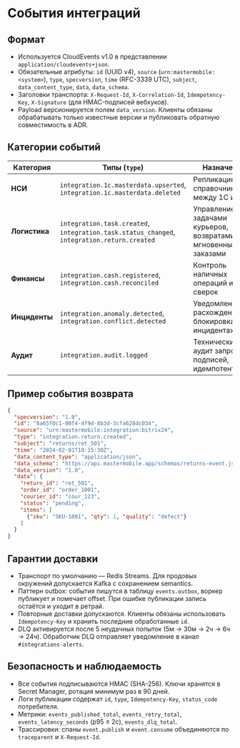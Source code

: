# События интеграций

## Формат
- Используется CloudEvents v1.0 в представлении `application/cloudevents+json`.
- Обязательные атрибуты: `id` (UUID v4), `source` (`urn:mastermobile:<system>`), `type`, `specversion`, `time` (RFC-3339 UTC), `subject`, `data_content_type`, `data`, `data_schema`.
- Заголовки транспорта: `X-Request-Id`, `X-Correlation-Id`, `Idempotency-Key`, `X-Signature` (для HMAC-подписей вебхуков).
- Payload версионируется полем `data_version`. Клиенты обязаны обрабатывать только известные версии и публиковать обратную совместимость в ADR.

## Категории событий
| Категория | Типы (`type`) | Назначение |
| --- | --- | --- |
| **НСИ** | `integration.1c.masterdata.upserted`, `integration.1c.masterdata.deleted` | Репликация справочников между 1С и MW |
| **Логистика** | `integration.task.created`, `integration.task.status_changed`, `integration.return.created` | Управление задачами курьеров, возвратами и мгновенными заказами |
| **Финансы** | `integration.cash.registered`, `integration.cash.reconciled` | Контроль наличных операций и сверок |
| **Инциденты** | `integration.anomaly.detected`, `integration.conflict.detected` | Уведомление о расхождениях, блокировках и инцидентах SLA |
| **Аудит** | `integration.audit.logged` | Технический аудит запросов, подписей, идемпотентности |

## Пример события возврата
```json
{
  "specversion": "1.0",
  "id": "8a65f0c1-00f4-4f9d-8b3d-3cfa628dc034",
  "source": "urn:mastermobile:integration:bitrix24",
  "type": "integration.return.created",
  "subject": "returns/ret_501",
  "time": "2024-02-01T10:15:30Z",
  "data_content_type": "application/json",
  "data_schema": "https://api.mastermobile.app/schemas/returns-event.json",
  "data_version": "1.0",
  "data": {
    "return_id": "ret_501",
    "order_id": "order_1001",
    "courier_id": "cour_123",
    "status": "pending",
    "items": [
      {"sku": "SKU-1001", "qty": 1, "quality": "defect"}
    ]
  }
}
```

## Гарантии доставки
- Транспорт по умолчанию — Redis Streams. Для продовых окружений допускается Kafka с сохранением semantics.
- Паттерн outbox: события пишутся в таблицу `events.outbox`, воркер публикует и помечает offset. При ошибке публикации запись остаётся и уходит в ретрай.
- Повторные доставки допускаются. Клиенты обязаны использовать `Idempotency-Key` и хранить последние обработанные `id`.
- DLQ активируется после 5 неудачных попыток (5м → 30м → 2ч → 6ч → 24ч). Обработчик DLQ отправляет уведомление в канал `#integrations-alerts`.

## Безопасность и наблюдаемость
- Все события подписываются HMAC (SHA-256). Ключи хранятся в Secret Manager, ротация минимум раз в 90 дней.
- Логи публикации содержат `id`, `type`, `Idempotency-Key`, `status_code` потребителя.
- Метрики: `events_published_total`, `events_retry_total`, `events_latency_seconds` (p95 ≤ 2с), `events_dlq_total`.
- Трассировки: спаны `event.publish` и `event.consume` объединяются по `traceparent` и `X-Request-Id`.

